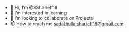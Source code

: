 - 👋 Hi, I’m @SSharieff18
- 👀 I’m interested in learning
- 💞️ I’m looking to collaborate on Projects
- 📫 How to reach me sadathulla.sharieff18@gmail.com

<!---
SSharieff18/SSharieff18 is a ✨ special ✨ repository because its `README.md` (this file) appears on your GitHub profile.
You can click the Preview link to take a look at your changes.
--->
